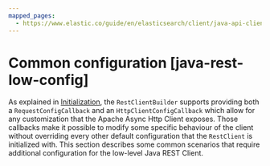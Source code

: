 ```yaml
---
mapped_pages:
  - https://www.elastic.co/guide/en/elasticsearch/client/java-api-client/current/java-rest-low-config.html
---
```


# Common configuration [java-rest-low-config]

As explained in [Initialization](../usage/initialization.md), the `RestClientBuilder` supports providing both a `RequestConfigCallback` and an `HttpClientConfigCallback` which allow for any customization that the Apache Async Http Client exposes. Those callbacks make it possible to modify some specific behaviour of the client without overriding every other default configuration that the `RestClient` is initialized with. This section describes some common scenarios that require additional configuration for the low-level Java REST Client.








